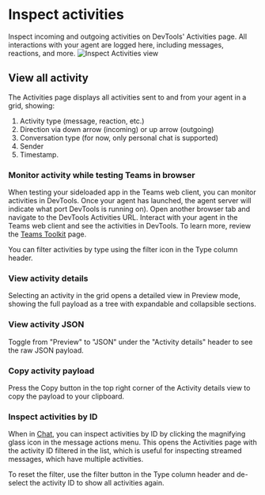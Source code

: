 # Inspect activities

Inspect incoming and outgoing activities on DevTools' Activities page. All interactions with your agent are logged here, including messages, reactions, and more.
![Inspect Activities view](https://github.com/microsoft/teams.ts/blob/main/assets/screenshots/inspect_activity.png?raw=true)

## View all activity

The Activities page displays all activities sent to and from your agent in a grid, showing:

1. Activity type (message, reaction, etc.)
2. Direction via down arrow (incoming) or up arrow (outgoing)
3. Conversation type (for now, only personal chat is supported)
4. Sender
5. Timestamp.

### Monitor activity while testing Teams in browser

When testing your sideloaded app in the Teams web client, you can monitor activities in DevTools. Once your agent has launched, the agent server will indicate what port DevTools is running on). Open another browser tab and navigate to the DevTools Activities URL. Interact with your agent in the Teams web client and see the activities in DevTools. To learn more, review the [Teams Toolkit](../../teams/teams-toolkit) page.

You can filter activities by type using the filter icon in the Type column header.

### View activity details

Selecting an activity in the grid opens a detailed view in Preview mode, showing the full payload as a tree with expandable and collapsible sections.

### View activity JSON

Toggle from "Preview" to "JSON" under the "Activity details" header to see the raw JSON payload.

### Copy activity payload

Press the Copy button in the top right corner of the Activity details view to copy the payload to your clipboard.

### Inspect activities by ID

When in [Chat](chat), you can inspect activities by ID by clicking the magnifying glass icon in the message actions menu. This opens the Activities page with the activity ID filtered in the list, which is useful for inspecting streamed messages, which have multiple activities.

To reset the filter, use the filter button in the Type column header and de-select the activity ID to show all activities again.
